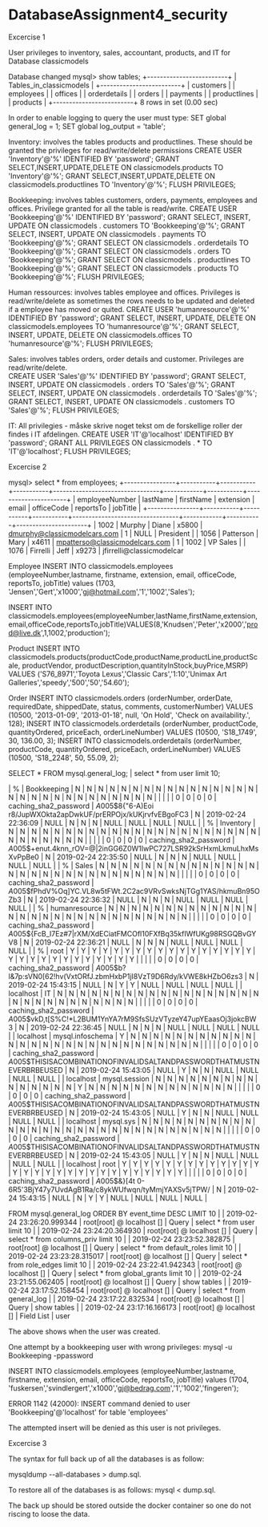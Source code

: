 # DatabaseAssignment4_security

Excercise 1 

User privileges to inventory, sales, accountant, products, and IT for Database classicmodels  

Database changed
mysql> show tables;
+-------------------------+
| Tables_in_classicmodels |
+-------------------------+
| customers               |
| employees               |
| offices                 |
| orderdetails            |
| orders                  |
| payments                |
| productlines            |
| products                |
+-------------------------+
8 rows in set (0.00 sec)


In order to enable logging to query the user must type:
SET global general_log = 1;
SET global log_output = 'table';


Inventory:  involves the tables products and productlines. These should be granted the privileges for read/write/delete permissions
    CREATE USER 'Inventory'@'%' IDENTIFIED BY 'password';
    GRANT SELECT,INSERT,UPDATE,DELETE  ON classicmodels.products TO 'Inventory'@'%';
    GRANT SELECT,INSERT,UPDATE,DELETE  ON classicmodels.productlines TO 'Inventory'@'%';
    FLUSH PRIVILEGES; 

Bookkeeping: involves tables customers, orders, payments, employees and offices. Privilege granted for all the table is read/write. 
    CREATE USER 'Bookkeeping'@'%' IDENTIFIED BY 'password';
    GRANT SELECT, INSERT, UPDATE ON classicmodels . customers TO 'Bookkeeping'@'%';
    GRANT SELECT, INSERT, UPDATE ON classicmodels . payments TO 'Bookkeeping'@'%';
    GRANT SELECT ON classicmodels . orderdetails TO 'Bookkeeping'@'%';
    GRANT SELECT ON classicmodels . orders TO 'Bookkeeping'@'%';
    GRANT SELECT ON classicmodels . productlines TO 'Bookkeeping'@'%';
    GRANT SELECT ON classicmodels . products TO 'Bookkeeping'@'%';
    FLUSH PRIVILEGES;

Human ressources: involves tables employee and offices. Privileges is read/write/delete as sometimes the rows needs to be updated and deleted if a employee has moved or quited.
    CREATE USER 'humanresource'@'%' IDENTIFIED BY 'password';
    GRANT SELECT, INSERT, UPDATE, DELETE ON classicmodels.employees TO 'humanresource'@'%';
    GRANT SELECT, INSERT, UPDATE, DELETE ON classicmodels.offices TO 'humanresource'@'%';
    FLUSH PRIVILEGES;  


Sales: involves tables orders, order details and customer. Privileges are read/write/delete.  
    CREATE USER 'Sales'@'%' IDENTIFIED BY 'password';
    GRANT SELECT, INSERT, UPDATE ON classicmodels . orders TO 'Sales'@'%';
    GRANT SELECT, INSERT, UPDATE ON classicmodels . orderdetails TO 'Sales'@'%';
    GRANT SELECT, INSERT, UPDATE ON classicmodels . customers TO 'Sales'@'%';
    FLUSH PRIVILEGES;

IT: All privilegies  - måske skrive noget tekst om de forskellige roller der findes i IT afdelingen.
    CREATE USER 'IT'@'localhost' IDENTIFIED BY 'password';
    GRANT ALL PRIVILEGES ON classicmodels . * TO 'IT'@'localhost';
    FLUSH PRIVILEGES;

Excercise 2

mysql> select * from employees;
+----------------+-----------+-----------+-----------+---------------------------------+------------+-----------+----------------------+
| employeeNumber | lastName  | firstName | extension | email                           | officeCode | reportsTo | jobTitle             |
+----------------+-----------+-----------+-----------+---------------------------------+------------+-----------+----------------------+
|           1002 | Murphy    | Diane     | x5800     | dmurphy@classicmodelcars.com    | 1          |      NULL | President            |
|           1056 | Patterson | Mary      | x4611     | mpatterso@classicmodelcars.com  | 1          |      1002 | VP Sales             |
|           1076 | Firrelli  | Jeff      | x9273     | jfirrelli@classicmodelcar


Employee
INSERT INTO classicmodels.employees (employeeNumber,lastname, firstname, extension, email, officeCode, reportsTo, jobTitle) values (1703, 'Jensen','Gert','x1000','gj@hotmail.com','1','1002','Sales');

INSERT INTO classicmodels.employees(employeeNumber,lastName,firstName,extension,email,officeCode,reportsTo,jobTitle)VALUES(8,'Knudsen','Peter','x2000','prod@live.dk',1,1002,'production');


Product
INSERT INTO classicmodels.products(productCode,productName,productLine,productScale, productVendor, productDescription,quantityInStock,buyPrice,MSRP) 
 VALUES ('S76_8971','Toyota Lexus','Classic Cars','1:10','Unimax Art Galleries','speedy','500','50','54.60');

Order
INSERT INTO classicmodels.orders (orderNumber, orderDate, requiredDate, shippedDate, status, comments, customerNumber) VALUES (10500, '2013-01-09', '2013-01-18', null, 'On Hold', 'Check on availability.', 128);
INSERT INTO classicmodels.orderdetails (orderNumber, productCode, quantityOrdered, priceEach, orderLineNumber) VALUES (10500, 'S18_1749', 30, 136.00, 3);
INSERT INTO classicmodels.orderdetails (orderNumber, productCode, quantityOrdered, priceEach, orderLineNumber) VALUES (10500, 'S18_2248', 50, 55.09, 2);


SELECT * FROM mysql.general_log;
                                                                    |
select * from user limit 10;

| %         | Bookkeeping      | N           | N           | N           | N           | N           | N         | N           | N             | N            | N         | N          | N               | N          | N          | N            | N          | N                     | N                | N            | N               | N                | N                | N              | N                   | N                  | N                | N          | N            | N                      |          |            |             |              |             0 |           0 |               0 |                    0 | caching_sha2_password | $A$005$8{"6-A)Eoi r8/JupWXOkta2apDwkUF/prERPOjx/kUKjrvfvEBgoFC3 | N                | 2019-02-24 22:36:09   |              NULL | N              | N                | N              |                   NULL |                NULL | NULL                     | NULL            |
| %         | Inventory        | N           | N           | N           | N           | N           | N         | N           | N             | N            | N         | N          | N               | N          | N          | N            | N          | N                     | N                | N            | N               | N                | N                | N              | N                   | N                  | N                | N          | N            | N                      |          |            |             |              |             0 |           0 |               0 |                    0 | caching_sha2_password | $A$005$+enut.4knn_rOV=@|2inGG6Z0W1IwPC727LSR92kSrHxmLkmuLhxMsXvPpBe0 | N                | 2019-02-24 22:35:50   |              NULL | N              | N                | N              |                   NULL |                NULL | NULL                     | NULL            |
| %         | Sales            | N           | N           | N           | N           | N           | N         | N           | N             | N            | N         | N          | N               | N          | N          | N            | N          | N                     | N                | N            | N               | N                | N                | N              | N                   | N                  | N                | N          | N            | N                      |          |            |             |              |             0 |           0 |               0 |                    0 | caching_sha2_password | $A$005$fPhdV%Oq]YC.VL8w5tFWt.2C2ac9VRvSwksNjTGg1YAS/hkmuBn95OZb3 | N                | 2019-02-24 22:36:32   |              NULL | N              | N                | N              |                   NULL |                NULL | NULL                     | NULL            |
| %         | humanresource    | N           | N           | N           | N           | N           | N         | N           | N             | N            | N         | N          | N               | N          | N          | N            | N          | N                     | N                | N            | N               | N                | N                | N              | N                   | N                  | N                | N          | N            | N                      |          |            |             |              |             0 |           0 |               0 |                    0 | caching_sha2_password | $A$005${FcB_I7Ez#7|rXM/XdECiatFMCOfl10FXfBq35kfIWfUKg98RSGQBvGYV8 | N                | 2019-02-24 22:36:21   |              NULL | N              | N                | N              |                   NULL |                NULL | NULL                     | NULL            |
| %         | root             | Y           | Y           | Y           | Y           | Y           | Y         | Y           | Y             | Y            | Y         | Y          | Y               | Y          | Y          | Y            | Y          | Y                     | Y                | Y            | Y               | Y                | Y                | Y              | Y                   | Y                  | Y                | Y          | Y            | Y                      |          |            |             |              |             0 |           0 |               0 |                    0 | caching_sha2_password | $A$005$b?l&7p:sVN0[62!hv(VxtORfJ.zbmHxbP1jI8VzT9D6Rdy/kVWE8kHZbO6zs3 | N                | 2019-02-24 15:43:15   |              NULL | N              | Y                | Y              |                   NULL |                NULL | NULL                     | NULL            |
| localhost | IT               | N           | N           | N           | N           | N           | N         | N           | N             | N            | N         | N          | N               | N          | N          | N            | N          | N                     | N                | N            | N               | N                | N                | N              | N                   | N                  | N                | N          | N            | N                      |          |            |             |              |             0 |           0 |               0 |                    0 | caching_sha2_password | $A$005$vkD,t[S%C!*L2BUM1YnYA7rM9SfsSUzVTyzeY47upYEaasOj3jokcBW3 | N                | 2019-02-24 22:36:45   |              NULL | N              | N                | N              |                   NULL |                NULL | NULL                     | NULL            |
| localhost | mysql.infoschema | Y           | N           | N           | N           | N           | N         | N           | N             | N            | N         | N          | N               | N          | N          | N            | N          | N                     | N                | N            | N               | N                | N                | N              | N                   | N                  | N                | N          | N            | N                      |          |            |             |              |             0 |           0 |               0 |                    0 | caching_sha2_password | $A$005$THISISACOMBINATIONOFINVALIDSALTANDPASSWORDTHATMUSTNEVERBRBEUSED | N                | 2019-02-24 15:43:05   |              NULL | Y              | N                | N              |                   NULL |                NULL | NULL                     | NULL            |
| localhost | mysql.session    | N           | N           | N           | N           | N           | N         | N           | N             | N            | N         | N          | N               | N          | N          | N            | Y          | N                     | N                | N            | N               | N                | N                | N              | N                   | N                  | N                | N          | N            | N                      |          |            |             |              |             0 |           0 |               0 |                    0 | caching_sha2_password | $A$005$THISISACOMBINATIONOFINVALIDSALTANDPASSWORDTHATMUSTNEVERBRBEUSED | N                | 2019-02-24 15:43:05   |              NULL | Y              | N                | N              |                   NULL |                NULL | NULL                     | NULL            |
| localhost | mysql.sys        | N           | N           | N           | N           | N           | N         | N           | N             | N            | N         | N          | N               | N          | N          | N            | N          | N                     | N                | N            | N               | N                | N                | N              | N                   | N                  | N                | N          | N            | N                      |          |            |             |              |             0 |           0 |               0 |                    0 | caching_sha2_password | $A$005$THISISACOMBINATIONOFINVALIDSALTANDPASSWORDTHATMUSTNEVERBRBEUSED | N                | 2019-02-24 15:43:05   |              NULL | Y              | N                | N              |                   NULL |                NULL | NULL                     | NULL            |
| localhost | root             | Y           | Y           | Y           | Y           | Y           | Y         | Y           | Y             | Y            | Y         | Y          | Y               | Y          | Y          | Y            | Y          | Y                     | Y                | Y            | Y               | Y                | Y                | Y              | Y                   | Y                  | Y                | Y          | Y            | Y                      |          |            |             |              |             0 |           0 |               0 |                    0 | caching_sha2_password | $A$005$&}[4t
                                             0-6R5'3BjY47y7UvdAgB1Ra/c8ykWUfwqn/tyMmjYAXSv5jTPW/ | N                | 2019-02-24 15:43:15   |              NULL | N              | Y                | Y              |                   NULL |                NULL | NULL                     | NULL            |


FROM mysql.general_log
ORDER BY event_time DESC
LIMIT 10 |
| 2019-02-24 23:26:20.999344 | root[root] @ localhost [] | Query        | select * from user limit 10                                                                                    |
| 2019-02-24 23:24:20.364930 | root[root] @ localhost [] | Query        | select * from columns_priv limit 10                                                                            |
| 2019-02-24 23:23:52.382875 | root[root] @ localhost [] | Query        | select * from default_roles limit 10                                                                           |
| 2019-02-24 23:23:28.315017 | root[root] @ localhost [] | Query        | select * from role_edges limit 10                                                                              |
| 2019-02-24 23:22:41.942343 | root[root] @ localhost [] | Query        | select * from global_grants limit 10                                                                           |
| 2019-02-24 23:21:55.062405 | root[root] @ localhost [] | Query        | show tables                                                                                                    |
| 2019-02-24 23:17:52.158454 | root[root] @ localhost [] | Query        | select * from general_log                                                                                      |
| 2019-02-24 23:17:22.832534 | root[root] @ localhost [] | Query        | show tables                                                                                                    |
| 2019-02-24 23:17:16.166173 | root[root] @ localhost [] | Field List   | user             


The above shows when the user was created.

One attempt by a bookkeeping user with wrong privileges:
mysql -u Bookkeeping -ppassword

INSERT INTO classicmodels.employees (employeeNumber,lastname, firstname, extension, email, officeCode, reportsTo, jobTitle) values (1704, 'fuskersen','svindlergert','x1000','gj@bedrag.com','1','1002','fingeren');

ERROR 1142 (42000): INSERT command denied to user 'Bookkeeping'@'localhost' for table 'employees'

The attempted insert will be denied as this user is not privileges. 

Excercise 3

The syntax for full back up of all the databases is as follow:

mysqldump --all-databases > dump.sql.

To restore all of the databases is as follows:
mysql < dump.sql.

The back up should be stored outside the docker container so one do not riscing to loose the data.




